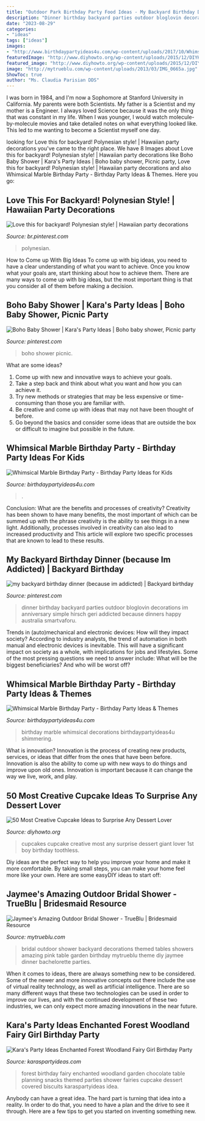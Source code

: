 ```yaml
---
title: "Outdoor Park Birthday Party Food Ideas - My Backyard Birthday Dinner (because Im Addicted)"
description: "Dinner birthday backyard parties outdoor bloglovin decorations im anniversary simple hirsch geri addicted because dinners happy australia smartvaforu"
date: "2023-08-29"
categories:
- "ideas"
tags: ["ideas"]
images:
- "http://www.birthdaypartyideas4u.com/wp-content/uploads/2017/10/Whimsical-Marble-Birthday-Party-Shimmering-Decorations.jpg"
featuredImage: "http://www.diyhowto.org/wp-content/uploads/2015/12/DIYHowto-50-Most-Creative-Cupcake-Ideas-to-Surprise-Any-Dessert-Lover34-600x960.jpg"
featured_image: "http://www.diyhowto.org/wp-content/uploads/2015/12/DIYHowto-50-Most-Creative-Cupcake-Ideas-to-Surprise-Any-Dessert-Lover34-600x960.jpg"
image: "http://mytrueblu.com/wp-content/uploads/2013/03/IMG_0665a.jpg"
ShowToc: true
author: "Ms. Claudia Parisian DDS"
---
```



I was born in 1984, and I'm now a Sophomore at Stanford University in California. My parents were both Scientists. My father is a Scientist and my mother is a Engineer. I always loved Science because it was the only thing that was constant in my life. When I was younger, I would watch molecule-by-molecule movies and take detailed notes on what everything looked like. This led to me wanting to become a Scientist myself one day.

	

		
looking for Love this for backyard! Polynesian style! | Hawaiian party decorations you've came to the right place. We have 8 Images about Love this for backyard! Polynesian style! | Hawaiian party decorations like Boho Baby Shower | Kara&#039;s Party Ideas | Boho baby shower, Picnic party, Love this for backyard! Polynesian style! | Hawaiian party decorations and also Whimsical Marble Birthday Party - Birthday Party Ideas &amp; Themes. Here you go:
		
    
## Love This For Backyard! Polynesian Style! | Hawaiian Party Decorations

<img loading=lazy src="https://i.pinimg.com/736x/9e/98/de/9e98debc5e504f46afc49281f84f623c--luau-decorations-luau-party.jpg" onerror="this.onerror=null;this.src='https://tse3.mm.bing.net/th?id=OIP.sfzMB3qPqybLBvdD6UAMkwHaHa&amp;pid=15.1';" alt="Love this for backyard! Polynesian style! | Hawaiian party decorations">

_Source: br.pinterest.com_

>polynesian. 

	

How to Come up With Big Ideas
To come up with big ideas, you need to have a clear understanding of what you want to achieve. Once you know what your goals are, start thinking about how to achieve them. There are many ways to come up with big ideas, but the most important thing is that you consider all of them before making a decision.

    
## Boho Baby Shower | Kara&#039;s Party Ideas | Boho Baby Shower, Picnic Party

<img loading=lazy src="https://i.pinimg.com/736x/21/e1/23/21e12344f06550221dd728047e0fad90.jpg" onerror="this.onerror=null;this.src='https://tse2.mm.bing.net/th?id=OIP.bIg-5oWkVgfot0wruL_ZowHaLI&amp;pid=15.1';" alt="Boho Baby Shower | Kara&#039;s Party Ideas | Boho baby shower, Picnic party">

_Source: pinterest.com_

>boho shower picnic. 

	

What are some ideas?
1. Come up with new and innovative ways to achieve your goals. 
2. Take a step back and think about what you want and how you can achieve it. 
3. Try new methods or strategies that may be less expensive or time-consuming than those you are familiar with. 
4. Be creative and come up with ideas that may not have been thought of before. 
5. Go beyond the basics and consider some ideas that are outside the box or difficult to imagine but possible in the future.

    
## Whimsical Marble Birthday Party - Birthday Party Ideas For Kids

<img loading=lazy src="https://www.birthdaypartyideas4u.com/wp-content/uploads/2017/10/Whimsical-Marble-Birthday-Party-Dessert-Table.jpg" onerror="this.onerror=null;this.src='https://tse2.mm.bing.net/th?id=OIP.HCnnLEE1OBjj9z8PLRO50AHaJ_&amp;pid=15.1';" alt="Whimsical Marble Birthday Party - Birthday Party Ideas for Kids">

_Source: birthdaypartyideas4u.com_

>. 

	

Conclusion: What are the benefits and processes of creativity?
Creativity has been shown to have many benefits, the most important of which can be summed up with the phrase creativity is the ability to see things in a new light. Additionally, processes involved in creativity can also lead to increased productivity and This article will explore two specific processes that are known to lead to these results.

    
## My Backyard Birthday Dinner (because Im Addicted) | Backyard Birthday

<img loading=lazy src="https://i.pinimg.com/originals/01/3c/6c/013c6c02fcbf4969be576a41e857417f.jpg" onerror="this.onerror=null;this.src='https://tse1.mm.bing.net/th?id=OIP.9le8dnRvtgxP0RQuSfz5dwHaLH&amp;pid=15.1';" alt="my backyard birthday dinner (because im addicted) | Backyard birthday">

_Source: pinterest.com_

>dinner birthday backyard parties outdoor bloglovin decorations im anniversary simple hirsch geri addicted because dinners happy australia smartvaforu. 

	

Trends in (auto)mechanical and electronic devices: How will they impact society?
According to industry analysts, the trend of automation in both manual and electronic devices is inevitable. This will have a significant impact on society as a whole, with implications for jobs and lifestyles. Some of the most pressing questions we need to answer include: What will be the biggest beneficiaries? And who will be worst off?

    
## Whimsical Marble Birthday Party - Birthday Party Ideas &amp; Themes

<img loading=lazy src="http://www.birthdaypartyideas4u.com/wp-content/uploads/2017/10/Whimsical-Marble-Birthday-Party-Shimmering-Decorations.jpg" onerror="this.onerror=null;this.src='https://tse2.mm.bing.net/th?id=OIP.ISiAjTOHZcMtTyIXgHIddgHaLG&amp;pid=15.1';" alt="Whimsical Marble Birthday Party - Birthday Party Ideas &amp; Themes">

_Source: birthdaypartyideas4u.com_

>birthday marble whimsical decorations birthdaypartyideas4u shimmering. 

	

What is innovation?
Innovation is the process of creating new products, services, or ideas that differ from the ones that have been before. Innovation is also the ability to come up with new ways to do things and improve upon old ones. Innovation is important because it can change the way we live, work, and play.

    
## 50 Most Creative Cupcake Ideas To Surprise Any Dessert Lover

<img loading=lazy src="http://www.diyhowto.org/wp-content/uploads/2015/12/DIYHowto-50-Most-Creative-Cupcake-Ideas-to-Surprise-Any-Dessert-Lover34-600x960.jpg" onerror="this.onerror=null;this.src='https://tse4.mm.bing.net/th?id=OIP.RHqz1euntlymWHkEqIVnEQHaL2&amp;pid=15.1';" alt="50 Most Creative Cupcake Ideas to Surprise Any Dessert Lover">

_Source: diyhowto.org_

>cupcakes cupcake creative most any surprise dessert giant lover 1st boy birthday toothless. 

	

Diy ideas are the perfect way to help you improve your home and make it more comfortable. By taking small steps, you can make your home feel more like your own. Here are some easyDIY ideas to start off: 

    
## Jaymee&#039;s Amazing Outdoor Bridal Shower - TrueBlu | Bridesmaid Resource

<img loading=lazy src="http://mytrueblu.com/wp-content/uploads/2013/03/IMG_0665a.jpg" onerror="this.onerror=null;this.src='https://tse4.mm.bing.net/th?id=OIP.1WdKmiK8zcDr9F0PeIiZnwHaLH&amp;pid=15.1';" alt="Jaymee&#039;s Amazing Outdoor Bridal Shower - TrueBlu | Bridesmaid Resource">

_Source: mytrueblu.com_

>bridal outdoor shower backyard decorations themed tables showers amazing pink table garden birthday mytrueblu theme diy jaymee dinner bachelorette parties. 

	

When it comes to ideas, there are always something new to be considered. Some of the newer and more innovative concepts out there include the use of virtual reality technology, as well as artificial intelligence. There are so many different ways that these two technologies can be used in order to improve our lives, and with the continued development of these two industries, we can only expect more amazing innovations in the near future.

    
## Kara&#039;s Party Ideas Enchanted Forest Woodland Fairy Girl Birthday Party

<img loading=lazy src="https://www.karaspartyideas.com/wp-content/uploads/2013/02/223578_482890555103704_436296639_n_600x900.jpg" onerror="this.onerror=null;this.src='https://tse4.mm.bing.net/th?id=OIP.1AR40-RmPQg3JqAV9d6KXgHaLH&amp;pid=15.1';" alt="Kara&#039;s Party Ideas Enchanted Forest Woodland Fairy Girl Birthday Party">

_Source: karaspartyideas.com_

>forest birthday fairy enchanted woodland garden chocolate table planning snacks themed parties shower fairies cupcake dessert covered biscuits karaspartyideas idea. 

	

Anybody can have a great idea. The hard part is turning that idea into a reality. In order to do that, you need to have a plan and the drive to see it through. Here are a few tips to get you started on inventing something new.

